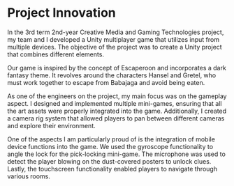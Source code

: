 # Project Innovation

In the 3rd term 2nd-year Creative Media and Gaming Technologies project, my team and I developed a Unity multiplayer game that utilizes input from multiple devices. The objective of the project was to create a Unity project that combines different elements.

Our game is inspired by the concept of Escaperoon and incorporates a dark fantasy theme. It revolves around the characters Hansel and Gretel, who must work together to escape from Babajaga and avoid being eaten.

As one of the engineers on the project, my main focus was on the gameplay aspect. I designed and implemented multiple mini-games, ensuring that all the art assets were properly integrated into the game. Additionally, I created a camera rig system that allowed players to pan between different cameras and explore their environment.

One of the aspects I am particularly proud of is the integration of mobile device functions into the game. We used the gyroscope functionality to angle the lock for the pick-locking mini-game. The microphone was used to detect the player blowing on the dust-covered posters to unlock clues. Lastly, the touchscreen functionality enabled players to navigate through various rooms.
